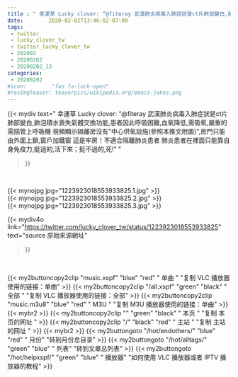 ```yaml
---
title : " 幸運草 Lucky clover: “@fiteray 武漢肺炎病毒入肺症狀是ct片肺部變白,肺泡積水喪失氣體交換功能,患者因此呼吸困難,血氧降低,需吸氧,嚴重的需插管上呼吸機&#10;視頻顯示隔離房沒有&quot;中心供氧設施(參照本推文附圖)&quot;,房門只能由外面上鎖,窗戶加鐵窗&#10;這是牢房！不適合隔離肺炎患者&#10;肺炎患者在裡面只能靠自身免疫力,挺過的,活下來；挺不過的,死!”  "
date:        2020-02-02T13:46:02-07:00
tags:
 - twitter
 - lucky_clover_tw
 - twitter_lucky_clover_tw
 - 202002
 - 20200202
 - 20200202_13
categories:
 - 20200202
#icon:        "fas fa-lock-open"
#resImgTeaser: teaserpics/wikipedia.org/emacs-jokes.png
---
```


{{< mydiv text=" 幸運草 Lucky clover: “@fiteray 武漢肺炎病毒入肺症狀是ct片肺部變白,肺泡積水喪失氣體交換功能,患者因此呼吸困難,血氧降低,需吸氧,嚴重的需插管上呼吸機&#10;視頻顯示隔離房沒有&quot;中心供氧設施(參照本推文附圖)&quot;,房門只能由外面上鎖,窗戶加鐵窗&#10;這是牢房！不適合隔離肺炎患者&#10;肺炎患者在裡面只能靠自身免疫力,挺過的,活下來；挺不過的,死!”  "
>}}
<br>


 {{< mynojpg jpg="1223923018553933825.1.jpg" >}}<br>  {{< mynojpg jpg="1223923018553933825.2.jpg" >}}<br>  {{< mynojpg jpg="1223923018553933825.3.jpg" >}}<br> 



{{< mydiv4o link="https://twitter.com/lucky_clover_tw/status/1223923018553933825"
text="source 原始來源網址"
>}}


<br>



{{< my2buttoncopy2clip "music.xspf"        "blue"   "red"    " 单曲 "  "复制 VLC 播放器使用的链接：单曲" >}} {{< my2buttoncopy2clip "/all.xspf"         "green"  "black"  " 全部 "  "复制 VLC 播放器使用的链接：全部" >}} {{< my2buttoncopy2clip "music.m3u8"        "blue"   "red"    " M3U  "    "复制 M3U 播放器使用的链接：单曲" >}} {{< mybr2 >}} {{< my2buttoncopy2clip ""                  "green"  "black"  " 本页 "    "复制 本页的网址 " >}} {{< my2buttoncopy2clip "/"                 "black"  "red"    " 主站 "    "复制 主站的网址 " >}} {{< mybr2 >}} {{< my2buttongoto      "/hot/endothers/"   "blue"   "red"    " 月份"   "转到月份总目录" >}} {{< my2buttongoto      "/hot/alltags/"     "green"  "blue"   " 列表"   "转到文章总列表" >}} {{< my2buttongoto      "/hot/helpxspf/"    "green"  "blue"   " 播放器" "如何使用 VLC 播放器或者 IPTV 播放器的教程" >}} 
